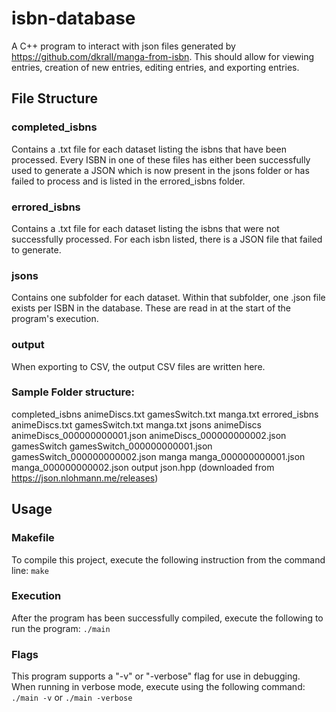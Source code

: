 # isbn-database
A C++ program to interact with json files generated by https://github.com/dkrall/manga-from-isbn. This should allow for viewing entries, creation of new entries, editing entries, and exporting entries.

## File Structure

### completed_isbns
Contains a .txt file for each dataset listing the isbns that have been processed. Every ISBN in one of these files has either been successfully used to generate a JSON which is now present in the jsons folder or has failed to process and is listed in the errored_isbns folder.

### errored_isbns
Contains a .txt file for each dataset listing the isbns that were not successfully processed. For each isbn listed, there is a JSON file that failed to generate.

### jsons
Contains one subfolder for each dataset. Within that subfolder, one .json file exists per ISBN in the database. These are read in at the start of the program's execution.

### output
When exporting to CSV, the output CSV files are written here.

### Sample Folder structure:
completed_isbns
  animeDiscs.txt
  gamesSwitch.txt
  manga.txt
errored_isbns
  animeDiscs.txt
  gamesSwitch.txt
  manga.txt
jsons
  animeDiscs
    animeDiscs_000000000001.json
    animeDiscs_000000000002.json
  gamesSwitch
    gamesSwitch_000000000001.json
    gamesSwitch_000000000002.json
  manga
    manga_000000000001.json
    manga_000000000002.json
output
json.hpp (downloaded from https://json.nlohmann.me/releases)

## Usage

### Makefile
To compile this project, execute the following instruction from the command line:
`make`

### Execution
After the program has been successfully compiled, execute the following to run the program:
`./main`

### Flags
This program supports a "-v" or "-verbose" flag for use in debugging. When running in verbose mode, execute using the following command:
`./main -v`
or
`./main -verbose`
